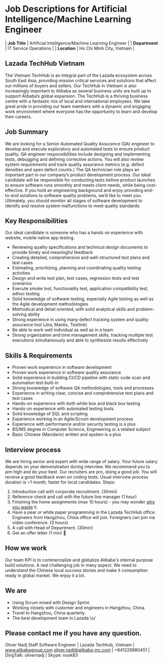 # Job Descriptions for Artificial Intelligence/Machine Learning Engineer

| **Job Title**  | Artificial Intelligence/Machine Learning Engineer |
| **Department** | IT Service Operations                             |
| **Location**   | Ho Chi Minh City, Vietnam                         |

## Lazada TechHub Vietnam
The Vietnam TechHub is an integral part of the Lazada ecosystem across South East Asia, providing mission critical services and solutions that affect our millions of buyers and sellers. Our TechHub in Vietnam is also increasingly important to Alibaba as several business units are built up to support Alibaba’s global expansion. The TechHub is a thriving business centre with a fantastic mix of local and international employees. We take great pride in providing our team members with a dynamic and engaging work environment where everyone has the opportunity to learn and develop their careers.

## Job Summary
We are looking for a Senior Automated Quality Assurance (QA) engineer to develop and execute exploratory and automated tests to ensure product quality.
QA engineer responsibilities include designing and implementing tests, debugging and defining corrective actions. You will also review system requirements and track quality assurance metrics (e.g. defect densities and open defect counts.)
The QA technician role plays an important part in our company’s product development process. Our ideal candidate will be responsible for conducting tests before product launches to ensure software runs smoothly and meets client needs, while being cost-effective. If you hold an engineering background and enjoy providing end-to-end solutions to software quality problems, we’d like to meet you.
Ultimately, you should monitor all stages of software development to identify and resolve system malfunctions to meet quality standards.

## Key Responsibilities
Our ideal candidate is someone who has a hands on experience with website, mobile native app testing.
- Reviewing quality specifications and technical design documents to provide timely and meaningful feedback
- Creating detailed, comprehensive and well-structured test plans and test cases
- Estimating, prioritizing, planning and coordinating quality testing activities
- Design and write test plan, test cases, regression tests and test scenarios
- Execute smoke test, functionality test, application compatibility test, adhoc testing
- Solid knowledge of software testing, especially Agile testing as well as the Agile development methodologies
- Methodical and detail oriented, with solid analytical skills and problem-solving ability
- Strong experience in using many defect tracking system and quality assurance tool (Jira, Mantis, Testlink)
- Be able to work well individual as well as in a team
- Strong organization and time management skills, tracking multiple test executions simultaneously and able to synthesize results effectively

## Skills & Requirements
- Proven work experience in software development
- Proven work experience in software quality assurance
- Solid experience in building CI/CD pipeline with static code scan and automation test built-in
- Strong knowledge of software QA methodologies, tools and processes
- Experience in writing clear, concise and comprehensive test plans and test cases
- Hands-on experience with both white box and black box testing
- Hands-on experience with automated testing tools
- Solid knowledge of SQL and scripting
- Experience working in an Agile/Scrum development process
- Experience with performance and/or security testing is a plus
- BS/MS degree in Computer Science, Engineering or a related subject
- Basic Chinese (Mandarin) written and spoken is a plus

## Interview process
We are hiring senior and expert with wide range of salary. Your future salary depends on your demonstration during interview. We recommend you to aim high and do your best.
Our recruiters are pro, doing a good job. You will receive a good feedback even on coding tests. Usual interview process duration is ~1 month, faster for local candidates.
Steps:
1. Introduction call with corporate recruitment. (30min)
2. Reference check and call with the future line manager (1 hour)
3. Finishing the home assignments (max 10 hours) - you may wonder [why you waste][whywastefewhours] it.
4. Have a pear or white paper programming in the Lazada TechHub office. Engineers from Hangzhou, China office will join.  Foreigners can join via video conference. (3 hours)
5. A call with Head of Department. (30min)
6. Get an offer letter (1 min) 🙂

## How we work
Our team KPI is to commercialize and globalize Alibaba's internal purpose build solutions. A real challenging job in many aspect. We need to understand the Chinese local success stories and make it consumption ready in global market. We enjoy it a lot.

## We are
- Using Scrum mixed with Design Sprint.
- Working closely with customer and engineers in Hangzhou, China.
- Travel to Hangzhou, China quarterly.
- The best development team in Lazada \o/

## Please contact me if you have any question.
Oliver Nadj
Staff Software Engineer | Lazada Techhub, Vietnam | www.alibabagroup.com
oliver.nadj@alibaba-inc.com | +841229880451 | DingTalk: olivernadj |  Skype: nosk83

[//]: # (References)
[whywastefewhours]:<https://workplace.stackexchange.com/questions/18696/given-a-homework-tasks-on-a-job-interview>
